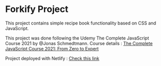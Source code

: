 # Forkify Project

This project contains simple recipe book functionality based on CSS and JavaScript.

This project was done following the Udemy The Complete JavaScript Course 2021 by @Jonas Schmedtmann.
Course details : [The Complete JavaScript Course 2021: From Zero to Expert](https://www.udemy.com/course/the-complete-javascript-course/)

Project deployed with Netlify : [Check this link](https://kusalk-forkify-project.netlify.app/)
